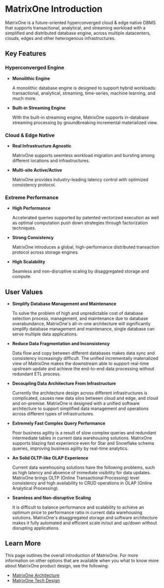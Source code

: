 # **MatrixOne Introduction** 

MatrixOne is a future-oriented hyperconverged cloud & edge native DBMS that supports transactional, analytical, and streaming workload with a simplified and distributed database engine, across multiple datacenters, clouds, edges and other heterogenous infrastructures.

## **Key Features** 

### **Hyperconverged Engine**

* **Monolithic Engine**
  
     A monolithic database engine is designed to support hybrid workloads: transactional, analytical, streaming, time-series, machine learning, and much more.

* **Built-in Streaming Engine**
  
     With the built-in streaming engine, MatrixOne supports in-database streaming processing by groundbreaking incremental materialized view.

### **Cloud & Edge Native**

* **Real Infrastructure Agnostic**
  
     MatrixOne supports seemless workload migration and bursting among different locations and infrastructures.

* **Multi-site Active/Active**
  
     MatrixOne provides industry-leading latency control with optimized consistency protocol.

### **Extreme Performance**

* **High Performance**
  
     Accelerated queries supported by patented vectorized execution as well as optimal computation push down strategies through factorization techniques.

* **Strong Consistency**
  
     MatrixOne introduces a global, high-performance distributed transaction protocol across storage engines.

* **High Scalability**
  
     Seamless and non-disruptive scaling by disaggregated storage and compute.   

## **User Values**

* **Simplify Database Management and Maintenance**
  
     To solve the problem of high and unpredictable cost of database selection process, management, and maintenance due to database overabundance, MatrixOne's all-in-one architecture will significantly simplify database management and maintenance, single database can serve multiple data applications.

* **Reduce Data Fragmentation and Inconsistency**
  
     Data flow and copy between different databases makes data sync and consistency increasingly difficult. The unified incrementally materialized view of MatrixOne makes the downstream able to support real-time upstream update and achieve the end-to-end data processing without redundant ETL process.

* **Decoupling Data Architecture From Infrastructure**
  
     Currently the architecture design across different infrastructures is complicated, causes new data silos between cloud and edge, and cloud and on-premise. MatrixOne is designed with a unified software architecture to support simplified data management and operations across different types of infrastructures.

* **Extremely Fast Complex Query Performance**
  
     Poor business agility is a result of slow complex queries and redundant intermediate tables in current data warehousing solutions. MatrixOne  supports blazing fast experience even for Star and Snowflake schema queries, improving business agility by real-time analytics.
     
* **An Solid OLTP-like OLAP Experience**
  
     Current data warehousing solutions have the following problems, such as high latency and absence of immediate visibility for data updates. MatrixOne brings OLTP (Online Transactional Processing) level consistency and high availability to CRUD operations in OLAP (Online Analytical Processing).

* **Seamless and Non-disruptive Scaling**
  
     It is difficult to balance performance and scalability to achieve an optimum price to performance ratio in current data warehousing solutions. MatrixOne's disaggregated storage and software architecture makes it fully automated and efficient scale in/out and up/down without disrupting applications.

## **Learn More**

This page outlines the overall introduction of MatrixOne. For more information on other options that are available when you what to know more about MatrixOne product design, see the following:

* [MatrixOne Architecture](matrixone-architecture.md)
* [MatrixOne Tech Design](MatrixOne-Tech-Design/matrixone-techdesign.md)
